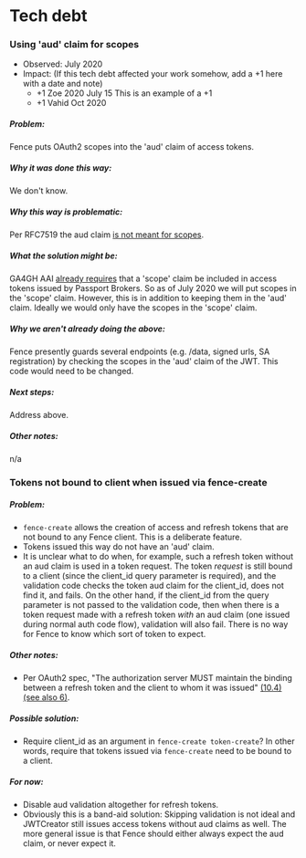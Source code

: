 #  Tech debt

### Using 'aud' claim for scopes
- Observed: July 2020
- Impact: (If this tech debt affected your work somehow, add a +1 here with a date and note)
  - +1 Zoe 2020 July 15 This is an example of a +1
  - +1 Vahid Oct 2020
  
##### Problem:
Fence puts OAuth2 scopes into the 'aud' claim of access tokens.
##### Why it was done this way:
We don't know.
##### Why this way is problematic:
Per RFC7519 the aud claim [is not meant for scopes](https://tools.ietf.org/html/rfc7519#section-4.1.3).
##### What the solution might be:
GA4GH AAI [already requires](https://github.com/ga4gh/data-security/blob/master/AAI/AAIConnectProfile.md#access_token-issued-by-broker) that a 'scope' claim be included in access tokens issued by Passport Brokers. So as of July 2020 we will put scopes in the 'scope' claim. However, this is in addition to keeping them in the 'aud' claim. Ideally we would only have the scopes in the 'scope' claim.
##### Why we aren't already doing the above:
Fence presently guards several endpoints (e.g. /data, signed urls, SA registration) by checking the scopes in the 'aud' claim of the JWT. This code would need to be changed.
##### Next steps:
Address above.
##### Other notes:
n/a



### Tokens not bound to client when issued via fence-create
##### Problem:
- `fence-create` allows the creation of access and refresh tokens that are not bound to any Fence client. This is a deliberate feature.
- Tokens issued this way do not have an 'aud' claim.
- It is unclear what to do when, for example, such a refresh token without an aud claim is used in a token request. The token _request_ is still bound to a client (since the client_id query parameter is required), and the validation code checks the token aud claim for the client_id, does not find it, and fails.  On the other hand, if the client_id from the query parameter is not passed to the validation code, then when there is a token request made with a refresh token _with_ an aud claim (one issued during normal auth code flow), validation will also fail.  There is no way for Fence to know which sort of token to expect.
##### Other notes:
- Per OAuth2 spec, "The authorization server MUST maintain the binding between a refresh token and the client to whom it was issued" [(10.4)](https://tools.ietf.org/html/rfc6749#section-10.4) [(see also 6)](https://tools.ietf.org/html/rfc6749#section-6).
##### Possible solution:
- Require client_id as an argument in `fence-create token-create`? In other words, require that tokens issued via `fence-create` need to be bound to a client.
##### For now:
- Disable aud validation altogether for refresh tokens.
- Obviously this is a band-aid solution: Skipping validation is not ideal and JWTCreator still issues access tokens without aud claims as well. The more general issue is that Fence should either always expect the aud claim, or never expect it.
